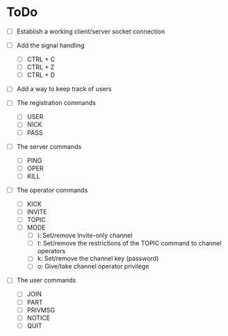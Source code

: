 # ToDo
- [ ] Establish a working client/server socket connection

- [ ] Add the signal handling
	- [ ] CTRL + C
	- [ ] CTRL + Z
	- [ ] CTRL + D

- [ ] Add a way to keep track of users

- [ ] The registration commands
	- [ ] USER
	- [ ] NICK
	- [ ] PASS

- [ ] The server commands
	- [ ] PING
	- [ ] OPER
	- [ ] KILL

- [ ] The operator commands
	- [ ] KICK
	- [ ] INVITE
	- [ ] TOPIC
	- [ ] MODE
		- [ ] i: Set/remove Invite-only channel
		- [ ] t: Set/remove the restrictions of the TOPIC command to channel operators
		- [ ] k: Set/remove the channel key (password)
		- [ ] o: Give/take channel operator privilege

- [ ] The user commands
	- [ ] JOIN
	- [ ] PART
	- [ ] PRIVMSG
	- [ ] NOTICE
	- [ ] QUIT
